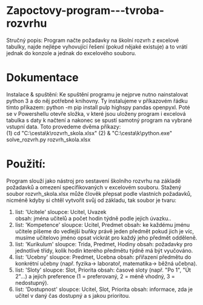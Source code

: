 # Zapoctovy-program---tvroba-rozvrhu
Stručný popis:
Program načte požadavky na školní rozvrh z excelové tabulky, najde nejlépe vyhovující řešení (pokud nějaké existuje) a to vrátí jednak do konzole a jednak do excelového souboru.
# Dokumentace
Instalace & spuštění:
Ke spuštění programu je nejprve nutno nainstalovat python 3 a do něj potřebné knihovny. Ty instalujeme v příkazovém řádku tímto příkazem: python -m pip install pulp highspy pandas openpyxl. Poté se v Powershellu otevře složka, v které jsou uloženy program i excelová tabulka s daty k načtení a nakonec se spustí samotný program na vybrané vstupní data. Toto provedeme dvěma příkazy:      
(1) cd "C:\cesta\k\rozvrh_skola.xlsx"
(2) & "C:\cesta\k\python.exe" solve_rozvrh.py rozvrh_skola.xlsx

# Použití:
Program slouží jako nástroj pro sestavení školního rozvrhu na základě požadavků a omezení specifikovaných v excelovém souboru.
Stažený soubor rozvrh_skola.xlsx může člověk přepsat podle vlastních požadavků, nicméně kdyby si chtěl vytvořit svůj od základu, tak soubor je tvaru:
1. list: 'Ucitele' sloupce: Ucitel, Uvazek  
                   obsah: jména učitelů a počet hodin týdně podle jejich úvazku..
2. list: 'Kompetence' sloupce: Ucitel, Predmet
                        obsah: ke každému jménu učitele píšeme do vedlejší buňky právě jeden předmět
                               pokud jich je víc, musíme učitelovo jméno opsat víckrát pro každý jeho předmět odděleně.
3. list: 'Kurikulum' sloupce: Trida, Predmet, Hodiny
                       obsah: požadavky pro jednotlivé třídy,
                              kolik hodin kterého předmětu týdně má být vyučováno.
4. list: 'Ucebny' sloupce: Predmet, Ucebna
                    obsah: přiřazení předmětu do konkrétní učebny 
                          (např. fyzika-> laboratoř, matematika-> běžná učebna).
5. list: 'Sloty' sloupce: Slot, Priorita
                   obsah: časové sloty (např. "Po 1", "Út 2"…) 
                          a jejich preference (1 = preferovaný, 2 = méně vhodný, 3 = nedostupný).
6. list: 'Dostupnost' sloupce: Ucitel, Slot, Priorita
                        obsah: informace, zda je učitel v daný čas dostupný a s jakou prioritou.



